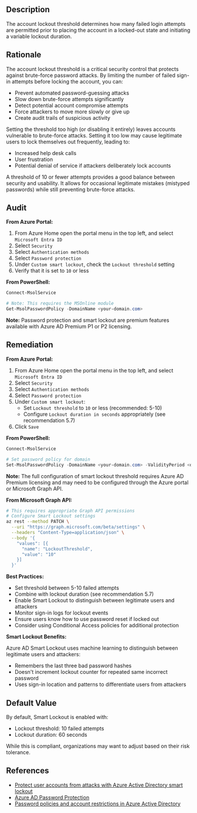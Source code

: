 ## Description

The account lockout threshold determines how many failed login attempts are permitted prior to placing the account in a locked-out state and initiating a variable lockout duration.

## Rationale

The account lockout threshold is a critical security control that protects against brute-force password attacks. By limiting the number of failed sign-in attempts before locking the account, you can:
- Prevent automated password-guessing attacks
- Slow down brute-force attempts significantly
- Detect potential account compromise attempts
- Force attackers to move more slowly or give up
- Create audit trails of suspicious activity

Setting the threshold too high (or disabling it entirely) leaves accounts vulnerable to brute-force attacks. Setting it too low may cause legitimate users to lock themselves out frequently, leading to:
- Increased help desk calls
- User frustration
- Potential denial of service if attackers deliberately lock accounts

A threshold of 10 or fewer attempts provides a good balance between security and usability. It allows for occasional legitimate mistakes (mistyped passwords) while still preventing brute-force attacks.

## Audit

**From Azure Portal:**

1. From Azure Home open the portal menu in the top left, and select `Microsoft Entra ID`
2. Select `Security`
3. Select `Authentication methods`
4. Select `Password protection`
5. Under `Custom smart lockout`, check the `Lockout threshold` setting
6. Verify that it is set to `10` or less

**From PowerShell:**

```powershell
Connect-MsolService

# Note: This requires the MSOnline module
Get-MsolPasswordPolicy -DomainName <your-domain.com>
```

**Note:** Password protection and smart lockout are premium features available with Azure AD Premium P1 or P2 licensing.

## Remediation

**From Azure Portal:**

1. From Azure Home open the portal menu in the top left, and select `Microsoft Entra ID`
2. Select `Security`
3. Select `Authentication methods`
4. Select `Password protection`
5. Under `Custom smart lockout`:
   - Set `Lockout threshold` to `10` or less (recommended: 5-10)
   - Configure `Lockout duration in seconds` appropriately (see recommendation 5.7)
6. Click `Save`

**From PowerShell:**

```powershell
Connect-MsolService

# Set password policy for domain
Set-MsolPasswordPolicy -DomainName <your-domain.com> -ValidityPeriod <days> -NotificationDays <days>
```

**Note:** The full configuration of smart lockout threshold requires Azure AD Premium licensing and may need to be configured through the Azure portal or Microsoft Graph API.

**From Microsoft Graph API:**

```bash
# This requires appropriate Graph API permissions
# Configure Smart Lockout settings
az rest --method PATCH \
  --uri "https://graph.microsoft.com/beta/settings" \
  --headers "Content-Type=application/json" \
  --body '{
    "values": [{
      "name": "LockoutThreshold",
      "value": "10"
    }]
  }'
```

**Best Practices:**

- Set threshold between 5-10 failed attempts
- Combine with lockout duration (see recommendation 5.7)
- Enable Smart Lockout to distinguish between legitimate users and attackers
- Monitor sign-in logs for lockout events
- Ensure users know how to use password reset if locked out
- Consider using Conditional Access policies for additional protection

**Smart Lockout Benefits:**

Azure AD Smart Lockout uses machine learning to distinguish between legitimate users and attackers:
- Remembers the last three bad password hashes
- Doesn't increment lockout counter for repeated same incorrect password
- Uses sign-in location and patterns to differentiate users from attackers

## Default Value

By default, Smart Lockout is enabled with:
- Lockout threshold: 10 failed attempts
- Lockout duration: 60 seconds

While this is compliant, organizations may want to adjust based on their risk tolerance.

## References

- [Protect user accounts from attacks with Azure Active Directory smart lockout](https://docs.microsoft.com/en-us/azure/active-directory/authentication/howto-password-smart-lockout)
- [Azure AD Password Protection](https://docs.microsoft.com/en-us/azure/active-directory/authentication/concept-password-ban-bad)
- [Password policies and account restrictions in Azure Active Directory](https://docs.microsoft.com/en-us/azure/active-directory/authentication/concept-sspr-policy)


